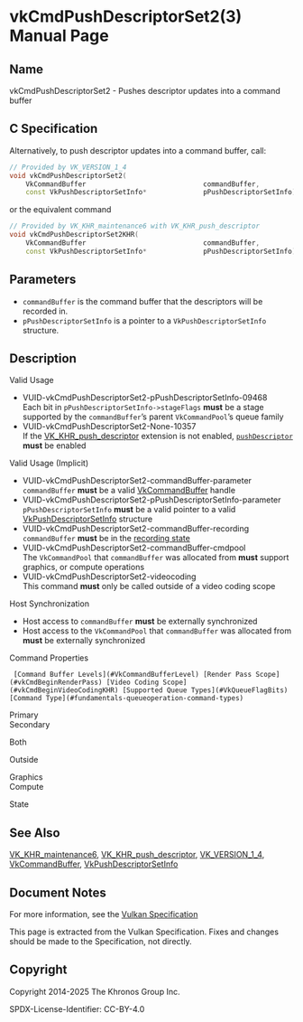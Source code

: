# vkCmdPushDescriptorSet2(3) Manual Page

## Name

vkCmdPushDescriptorSet2 - Pushes descriptor updates into a command buffer



## [](#_c_specification)C Specification

Alternatively, to push descriptor updates into a command buffer, call:

```c++
// Provided by VK_VERSION_1_4
void vkCmdPushDescriptorSet2(
    VkCommandBuffer                             commandBuffer,
    const VkPushDescriptorSetInfo*              pPushDescriptorSetInfo);
```

or the equivalent command

```c++
// Provided by VK_KHR_maintenance6 with VK_KHR_push_descriptor
void vkCmdPushDescriptorSet2KHR(
    VkCommandBuffer                             commandBuffer,
    const VkPushDescriptorSetInfo*              pPushDescriptorSetInfo);
```

## [](#_parameters)Parameters

- `commandBuffer` is the command buffer that the descriptors will be recorded in.
- `pPushDescriptorSetInfo` is a pointer to a `VkPushDescriptorSetInfo` structure.

## [](#_description)Description

Valid Usage

- [](#VUID-vkCmdPushDescriptorSet2-pPushDescriptorSetInfo-09468)VUID-vkCmdPushDescriptorSet2-pPushDescriptorSetInfo-09468  
  Each bit in `pPushDescriptorSetInfo->stageFlags` **must** be a stage supported by the `commandBuffer`’s parent `VkCommandPool`’s queue family
- [](#VUID-vkCmdPushDescriptorSet2-None-10357)VUID-vkCmdPushDescriptorSet2-None-10357  
  If the [VK\_KHR\_push\_descriptor](https://registry.khronos.org/vulkan/specs/latest/man/html/VK_KHR_push_descriptor.html) extension is not enabled, [`pushDescriptor`](https://registry.khronos.org/vulkan/specs/latest/html/vkspec.html#features-pushDescriptor) **must** be enabled

Valid Usage (Implicit)

- [](#VUID-vkCmdPushDescriptorSet2-commandBuffer-parameter)VUID-vkCmdPushDescriptorSet2-commandBuffer-parameter  
  `commandBuffer` **must** be a valid [VkCommandBuffer](https://registry.khronos.org/vulkan/specs/latest/man/html/VkCommandBuffer.html) handle
- [](#VUID-vkCmdPushDescriptorSet2-pPushDescriptorSetInfo-parameter)VUID-vkCmdPushDescriptorSet2-pPushDescriptorSetInfo-parameter  
  `pPushDescriptorSetInfo` **must** be a valid pointer to a valid [VkPushDescriptorSetInfo](https://registry.khronos.org/vulkan/specs/latest/man/html/VkPushDescriptorSetInfo.html) structure
- [](#VUID-vkCmdPushDescriptorSet2-commandBuffer-recording)VUID-vkCmdPushDescriptorSet2-commandBuffer-recording  
  `commandBuffer` **must** be in the [recording state](#commandbuffers-lifecycle)
- [](#VUID-vkCmdPushDescriptorSet2-commandBuffer-cmdpool)VUID-vkCmdPushDescriptorSet2-commandBuffer-cmdpool  
  The `VkCommandPool` that `commandBuffer` was allocated from **must** support graphics, or compute operations
- [](#VUID-vkCmdPushDescriptorSet2-videocoding)VUID-vkCmdPushDescriptorSet2-videocoding  
  This command **must** only be called outside of a video coding scope

Host Synchronization

- Host access to `commandBuffer` **must** be externally synchronized
- Host access to the `VkCommandPool` that `commandBuffer` was allocated from **must** be externally synchronized

Command Properties

     [Command Buffer Levels](#VkCommandBufferLevel) [Render Pass Scope](#vkCmdBeginRenderPass) [Video Coding Scope](#vkCmdBeginVideoCodingKHR) [Supported Queue Types](#VkQueueFlagBits) [Command Type](#fundamentals-queueoperation-command-types)

Primary  
Secondary

Both

Outside

Graphics  
Compute

State

## [](#_see_also)See Also

[VK\_KHR\_maintenance6](https://registry.khronos.org/vulkan/specs/latest/man/html/VK_KHR_maintenance6.html), [VK\_KHR\_push\_descriptor](https://registry.khronos.org/vulkan/specs/latest/man/html/VK_KHR_push_descriptor.html), [VK\_VERSION\_1\_4](https://registry.khronos.org/vulkan/specs/latest/man/html/VK_VERSION_1_4.html), [VkCommandBuffer](https://registry.khronos.org/vulkan/specs/latest/man/html/VkCommandBuffer.html), [VkPushDescriptorSetInfo](https://registry.khronos.org/vulkan/specs/latest/man/html/VkPushDescriptorSetInfo.html)

## [](#_document_notes)Document Notes

For more information, see the [Vulkan Specification](https://registry.khronos.org/vulkan/specs/latest/html/vkspec.html#vkCmdPushDescriptorSet2)

This page is extracted from the Vulkan Specification. Fixes and changes should be made to the Specification, not directly.

## [](#_copyright)Copyright

Copyright 2014-2025 The Khronos Group Inc.

SPDX-License-Identifier: CC-BY-4.0